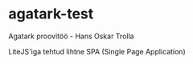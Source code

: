 # agatark-test
Agatark proovitöö - Hans Oskar Trolla

LiteJS'iga tehtud lihtne SPA (Single Page Application)
